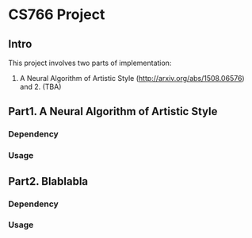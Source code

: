 # CS766 Project

## Intro

This project involves two parts of implementation: 
1. A Neural Algorithm of Artistic Style (http://arxiv.org/abs/1508.06576) and 2. (TBA)

## Part1. A Neural Algorithm of Artistic Style

### Dependency

### Usage

## Part2. Blablabla

### Dependency

### Usage

